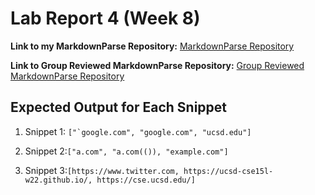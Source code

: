 # Lab Report 4 (Week 8)

**Link to my MarkdownParse Repository:** [MarkdownParse Repository](https://github.com/memelissa/markdown-parse-main-2)

**Link to Group Reviewed MarkdownParse Repository:** [Group Reviewed MarkdownParse Repository](https://github.com/Stocktocon/markdown-parse)

## Expected Output for Each Snippet 

1. Snippet 1: ``["`google.com", "google.com", "ucsd.edu"]``


2. Snippet 2:``["a.com", "a.com(()), "example.com"]``

3. Snippet 3:``[https://www.twitter.com, https://ucsd-cse15l-w22.github.io/, https://cse.ucsd.edu/]``





